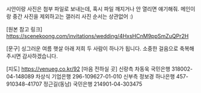 시안이랑 사진은 첨부 파일로 보내는데,
혹시 파일 깨지거나 안 열리면 얘기해줘.
메인이랑 중간 사진을 제외하고는
갤러리 사진 순서는 상관없어 :)

[원본 참고 링크]
<https://scenekoong.com/invitations/wedding/4HxsHCnM9ppSmZuQPr2H>

[문구]
싱그러운 여름 햇살 아래
저희 두 사람이 하나가 됩니다.
소중한 걸음으로 축복해 주시면 감사하겠습니다.

[지도]
<https://venueg.co.kr/92>
[마음 전하실 곳]
신랑측
차동욱 국민은행 318002-04-148089
차상식 기업은행 296-109627-01-010
신부측
정보경 하나은행 457-910348-41707
정근길(동남) 국민은행 214901-04-303475
